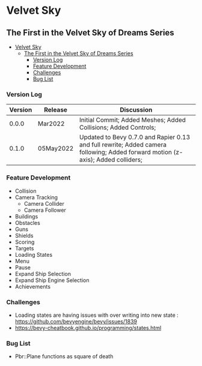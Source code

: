 # Velvet Sky 

## The First in the Velvet Sky of Dreams Series

- [Velvet Sky](#velvet-sky)
  - [The First in the Velvet Sky of Dreams Series](#the-first-in-the-velvet-sky-of-dreams-series)
    - [Version Log](#version-log)
    - [Feature Development](#feature-development)
    - [Challenges](#challenges)
    - [Bug List](#bug-list)

### Version Log
| Version | Release   | Discussion                                                                                                                      |
| ------- | --------- | ------------------------------------------------------------------------------------------------------------------------------- |
| 0.0.0   | Mar2022   | Initial Commit; Added Meshes; Added Collisions; Added Controls;                                                                 |
| 0.1.0   | 05May2022 | Updated to Bevy 0.7.0 and Rapier 0.13 and full rewrite; Added camera following; Added forward motion (z-axis); Added colliders; |

### Feature Development
- Collision 
- Camera Tracking
  - Camera Collider
  - Camera Follower
- Buildings
- Obstacles
-  Guns
- Shields
- Scoring
- Targets
- Loading States
- Menu
- Pause
- Expand Ship Selection
- Expand Ship Engine Selection
- Achievements


### Challenges
- Loading states are having issues with over writing into new state : https://github.com/bevyengine/bevy/issues/1839
- https://bevy-cheatbook.github.io/programming/states.html

### Bug List
- Pbr::Plane functions as square of death


